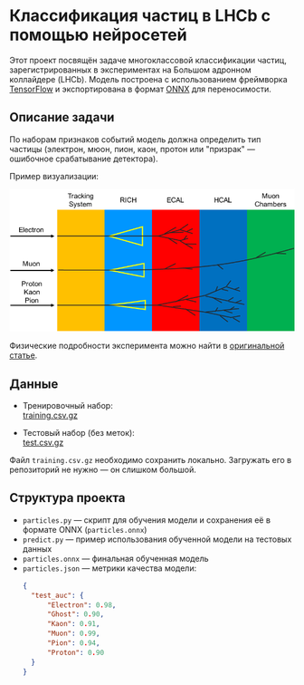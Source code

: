 # Классификация частиц в LHCb с помощью нейросетей

Этот проект посвящён задаче многоклассовой классификации частиц, зарегистрированных в экспериментах на Большом адронном коллайдере (LHCb). Модель построена с использованием фреймворка [TensorFlow](https://www.tensorflow.org) и экспортирована в формат [ONNX](https://onnx.ai) для переносимости.

## Описание задачи

По наборам признаков событий модель должна определить тип частицы (электрон, мюон, пион, каон, протон или "призрак" — ошибочное срабатывание детектора).

Пример визуализации:

![PID](pid.png)

Физические подробности эксперимента можно найти в [оригинальной статье](https://iopscience.iop.org/article/10.1088/1748-0221/3/08/S08005/pdf).

## Данные

- Тренировочный набор:  
  [training.csv.gz](https://github.com/hse-aml/hadron-collider-machine-learning/releases/download/Week_2/training.csv.gz)

- Тестовый набор (без меток):  
  [test.csv.gz](https://github.com/hse-aml/hadron-collider-machine-learning/releases/download/Week_2/test.csv.gz)

Файл `training.csv.gz` необходимо сохранить локально. Загружать его в репозиторий не нужно — он слишком большой.

## Структура проекта

- `particles.py` — скрипт для обучения модели и сохранения её в формате ONNX (`particles.onnx`)
- `predict.py` — пример использования обученной модели на тестовых данных
- `particles.onnx` — финальная обученная модель
- `particles.json` — метрики качества модели:
  ```json
  {
    "test_auc": {
        "Electron": 0.98,
        "Ghost": 0.90,
        "Kaon": 0.91,
        "Muon": 0.99,
        "Pion": 0.94,
        "Proton": 0.90
    }
  }
